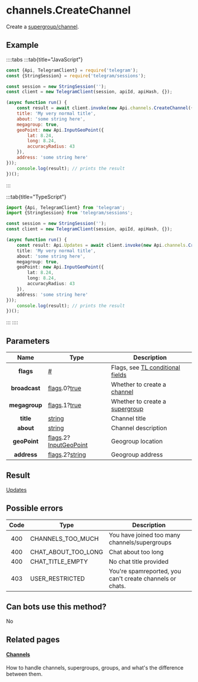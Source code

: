 # channels.CreateChannel

Create a [supergroup/channel](https://core.telegram.org/api/channel).



## Example

::::tabs
:::tab{title="JavaScript"}
```js
const {Api, TelegramClient} = require('telegram');
const {StringSession} = require('telegram/sessions');

const session = new StringSession('');
const client = new TelegramClient(session, apiId, apiHash, {});

(async function run() {
    const result = await client.invoke(new Api.channels.CreateChannel({
    title: 'My very normal title',
    about: 'some string here',
    megagroup: true,
    geoPoint: new Api.InputGeoPoint({
        lat: 8.24,
        long: 8.24,
        accuracyRadius: 43
    }),
    address: 'some string here'
}));
    console.log(result); // prints the result
})();
```
:::

:::tab{title="TypeScript"}
```ts
import {Api, TelegramClient} from 'telegram';
import {StringSession} from 'telegram/sessions';

const session = new StringSession('');
const client = new TelegramClient(session, apiId, apiHash, {});

(async function run() {
    const result: Api.Updates = await client.invoke(new Api.channels.CreateChannel({
    title: 'My very normal title',
    about: 'some string here',
    megagroup: true,
    geoPoint: new Api.InputGeoPoint({
        lat: 8.24,
        long: 8.24,
        accuracyRadius: 43
    }),
    address: 'some string here'
}));
    console.log(result); // prints the result
})();
```
:::
::::



## Parameters

| Name | Type | Description |
| :--: | ---- | ----------- |
| **flags** | [#](https://core.telegram.org/type/%23) | Flags, see [TL conditional fields](https://core.telegram.org/mtproto/TL-combinators#conditional-fields) 
| **broadcast** | [flags](https://core.telegram.org/mtproto/TL-combinators#conditional-fields).0?[true](https://core.telegram.org/constructor/true) | Whether to create a [channel](https://core.telegram.org/api/channel) 
| **megagroup** | [flags](https://core.telegram.org/mtproto/TL-combinators#conditional-fields).1?[true](https://core.telegram.org/constructor/true) | Whether to create a [supergroup](https://core.telegram.org/api/channel) 
| **title** | [string](https://core.telegram.org/type/string) | Channel title 
| **about** | [string](https://core.telegram.org/type/string) | Channel description 
| **geoPoint** | [flags](https://core.telegram.org/mtproto/TL-combinators#conditional-fields).2?[InputGeoPoint](https://core.telegram.org/type/InputGeoPoint) | Geogroup location 
| **address** | [flags](https://core.telegram.org/mtproto/TL-combinators#conditional-fields).2?[string](https://core.telegram.org/type/string) | Geogroup address 


## Result

[Updates](https://core.telegram.org/type/Updates)



## Possible errors

| Code | Type | Description |
| :--: | ---- | ----------- |
| 400 | CHANNELS\_TOO\_MUCH | You have joined too many channels/supergroups 
| 400 | CHAT\_ABOUT\_TOO\_LONG | Chat about too long 
| 400 | CHAT\_TITLE\_EMPTY | No chat title provided 
| 403 | USER\_RESTRICTED | You're spamreported, you can't create channels or chats. 


## Can bots use this method?

No

## Related pages

#### [Channels](https://core.telegram.org/api/channel)

How to handle channels, supergroups, groups, and what's the difference between them.




